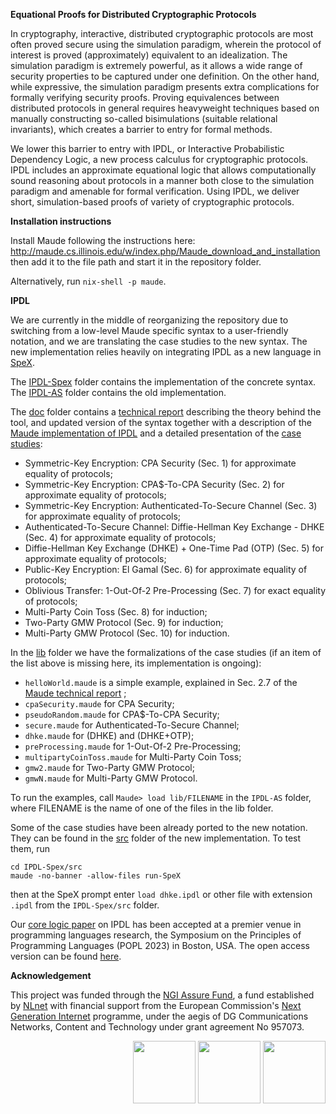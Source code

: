 **Equational Proofs for Distributed Cryptographic Protocols**

In cryptography, interactive, distributed cryptographic protocols are most often proved secure using the simulation paradigm, wherein the protocol of interest is proved (approximately) equivalent to an idealization. The simulation paradigm is extremely powerful, as it allows a wide range of security properties to be captured under one definition. On the other hand, while expressive, the simulation paradigm presents extra complications for formally verifying security proofs. Proving equivalences between distributed protocols in general requires heavyweight techniques based on manually constructing so-called bisimulations (suitable relational invariants), which creates a barrier to entry for formal methods. 

We lower this barrier to entry with IPDL, or Interactive Probabilistic Dependency Logic, a new process calculus for cryptographic protocols. IPDL includes an approximate equational logic that allows computationally sound reasoning about protocols in a manner both close to the simulation paradigm and amenable for formal verification. Using IPDL, we deliver short, simulation-based proofs of variety of cryptographic protocols. 

**Installation instructions**

Install Maude following the instructions here:
http://maude.cs.illinois.edu/w/index.php/Maude_download_and_installation
then add it to the file path and start it in the repository folder. 

Alternatively, run `nix-shell -p maude`.

**IPDL**

We are currently in the middle of reorganizing the repository due to switching 
from a low-level Maude specific syntax to a user-friendly notation, and we are
translating the case studies to the new syntax. The new implementation
relies heavily on integrating IPDL as a new language in [SpeX](https://gitlab.com/ittutu/spex).

The [IPDL-Spex](https://github.com/kristinas/IPDL-Maude/tree/main/IPDL-Spex "IPDL-Spex") folder
contains the implementation of the concrete syntax. The [IPDL-AS](https://github.com/kristinas/IPDL-Maude/tree/main/IPDL-AS "IPDL-AS") folder contains the old implementation.

The [doc](https://github.com/kristinas/IPDL-Maude/tree/main/IPDL-AS/doc) folder contains a [technical report](https://github.com/kristinas/IPDL-Maude/blob/main/IPDL-AS/doc/POPL2023.pdf) describing the theory behind the tool,
and updated version of the syntax together with a description of the [Maude implementation of IPDL](https://github.com/kristinas/IPDL-Maude/blob/main/doc/IPDL-AS/tech_report.pdf) and a detailed presentation of the [case studies](https://github.com/kristinas/IPDL-Maude/blob/main/doc/IPDL-AS/case_studies.pdf):
- Symmetric-Key Encryption: CPA Security (Sec. 1) for approximate equality of protocols;
- Symmetric-Key Encryption: CPA$-To-CPA Security (Sec. 2) for approximate equality of protocols;
- Symmetric-Key Encryption: Authenticated-To-Secure Channel (Sec. 3) for approximate equality of protocols;
- Authenticated-To-Secure Channel: Diffie-Hellman Key Exchange - DHKE (Sec. 4) for approximate equality of protocols;
- Diffie-Hellman Key Exchange (DHKE) + One-Time Pad (OTP) (Sec. 5) for approximate equality 
of protocols;
- Public-Key Encryption: El Gamal (Sec. 6) for approximate equality 
of protocols;
- Oblivious Transfer: 1-Out-Of-2 Pre-Processing (Sec. 7) for exact equality of protocols;
- Multi-Party Coin Toss (Sec. 8) for induction;
- Two-Party GMW Protocol (Sec. 9) for induction;
- Multi-Party GMW Protocol (Sec. 10) for induction.

In the [lib](https://github.com/kristinas/IPDL-Maude/tree/main/IPDL-AS/lib "lib") folder  we have the formalizations of the case studies (if an item of the list above is missing here, its implementation is ongoing):
- `helloWorld.maude` is a simple example, explained in Sec. 2.7 of the
[Maude technical report](https://github.com/kristinas/IPDL-Maude/blob/main/doc/IPDL-AS/tech_report.pdf) ;
- `cpaSecurity.maude` for CPA Security;
- `pseudoRandom.maude` for CPA$-To-CPA Security;
- `secure.maude` for Authenticated-To-Secure Channel;
- `dhke.maude` for (DHKE) and (DHKE+OTP);
- `preProcessing.maude` for 1-Out-Of-2 Pre-Processing;
- `multipartyCoinToss.maude` for Multi-Party Coin Toss;
- `gmw2.maude` for Two-Party GMW Protocol;
- `gmwN.maude` for Multi-Party GMW Protocol.

To run the examples, call
`Maude> load lib/FILENAME`
in the `IPDL-AS` folder, where FILENAME is the name of one of the files in the lib folder.


Some of the case studies have been already ported to the new notation.
They can be found in the [src](https://github.com/kristinas/IPDL-Maude/tree/main/IPDL-Spex/src "IPDL-Spex") folder of the new implementation.
To test them, run
```
cd IPDL-Spex/src
maude -no-banner -allow-files run-SpeX
```
then at the SpeX prompt enter
`load dhke.ipdl`
or other file with extension `.ipdl` from the `IPDL-Spex/src` folder.

Our [core logic paper](https://dl.acm.org/doi/10.1145/3571223) on IPDL has been accepted at a premier venue in programming languages research, the Symposium on the Principles of Programming Languages (POPL 2023) in Boston, USA. The open access version can be found [here](https://hal.inria.fr/hal-03917005/file/main.pdf).

**Acknowledgement**

This project was funded through the [NGI Assure Fund](https://nlnet.nl/assure), a fund established by [NLnet](https://nlnet.nl/) with financial support from the European Commission's [Next Generation Internet](https://ngi.eu/) programme, under the aegis of DG Communications Networks, Content and Technology under grant agreement No 957073.

<div align="right">
    <img height="100px" src="https://user-images.githubusercontent.com/8997731/215262095-ab12d43a-ca8a-4d44-b79b-7e99ab91ca01.png"/>
    <img height="100px" src="https://user-images.githubusercontent.com/8997731/221422192-60d28ed4-10bb-441e-957d-93af58166707.png"/>
    <img height="100px" src="https://user-images.githubusercontent.com/8997731/215262235-0db02da9-7c6c-498e-a3d2-7ea7901637bf.png"/>
</div>


